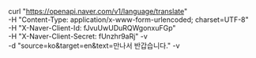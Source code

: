 curl "https://openapi.naver.com/v1/language/translate" \
-H "Content-Type: application/x-www-form-urlencoded; charset=UTF-8" \
-H "X-Naver-Client-Id: fJvuUwUDuRQWgonxuFGp" \
-H "X-Naver-Client-Secret: fUnzhr9aRj" -v \
-d "source=ko&target=en&text=만나서 반갑습니다." -v
